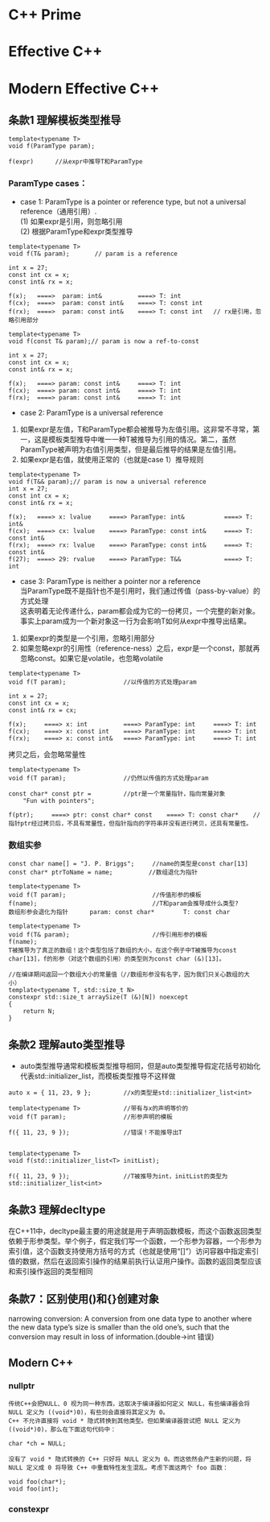 # C++ Prime

# Effective C++
# Modern Effective C++
## 条款1 理解模板类型推导
```
template<typename T>
void f(ParamType param);

f(expr)      //从expr中推导T和ParamType
```

### ParamType cases：
- case 1: ParamType is a pointer or reference type, but not a universal reference（通用引用）.<br> 
    (1) 如果expr是引用，则忽略引用<br> 
    (2) 根据ParamType和expr类型推导
```
template<typename T>
void f(T& param);       // param is a reference

int x = 27;
const int cx = x;
const int& rx = x;

f(x);   ====>  param: int&          ====> T: int
f(cx);  ====>  param: const int&    ====> T: const int
f(rx);  ====>  param: const int&    ====> T: const int   // rx是引用，忽略引用部分
```
```
template<typename T>
void f(const T& param);// param is now a ref-to-const

int x = 27;
const int cx = x;
const int& rx = x;

f(x);   ====> param: const int&     ====> T: int
f(cx);  ====> param: const int&     ====> T: int
f(rx);  ====> param: const int&     ====> T: int
```

- case 2: ParamType is a universal reference
1. 如果expr是左值，T和ParamType都会被推导为左值引用。这非常不寻常，第一，这是模板类型推导中唯一一种T被推导为引用的情况。第二，虽然ParamType被声明为右值引用类型，但是最后推导的结果是左值引用。
2. 如果expr是右值，就使用正常的（也就是case 1）推导规则
```
template<typename T>
void f(T&& param);// param is now a universal reference
int x = 27;
const int cx = x;
const int& rx = x;

f(x);   ====> x: lvalue     ====> ParamType: int&           ====> T: int&
f(cx);  ====> cx: lvalue    ====> ParamType: const int&     ====> T: const int&
f(rx);  ====> rx: lvalue    ====> ParamType: const int&     ====> T: const int&
f(27);  ====> 29: rvalue    ====> ParamType: T&&            ====> T: int
```
- case 3: ParamType is neither a pointer nor a reference<br>
当ParamType既不是指针也不是引用时，我们通过传值（pass-by-value）的方式处理<br>
这表明着无论传递什么，param都会成为它的一份拷贝，一个完整的新对象。事实上param成为一个新对象这一行为会影响T如何从expr中推导出结果。
1. 如果expr的类型是一个引用，忽略引用部分
2. 如果忽略expr的引用性（reference-ness）之后，expr是一个const，那就再忽略const。如果它是volatile，也忽略volatile
```
template<typename T>
void f(T param);                //以传值的方式处理param

int x = 27;
const int cx = x;
const int& rx = cx;

f(x);     ====> x: int          ====> ParamType: int     ====> T: int
f(cx);    ====> x: const int    ====> ParamType: int     ====> T: int
f(rx);    ====> x: const int&   ====> ParamType: int     ====> T: int
```
拷贝之后，会忽略常量性
```
template<typename T>
void f(T param);                //仍然以传值的方式处理param

const char* const ptr =         //ptr是一个常量指针，指向常量对象 
    "Fun with pointers";

f(ptr);     ====> ptr: const char* const    ====> T: const char*    // 指针ptr经过拷贝后，不具有常量性，但指针指向的字符串并没有进行拷贝，还具有常量性。
```

### 数组实参
```
const char name[] = "J. P. Briggs";     //name的类型是const char[13]
const char* ptrToName = name;          //数组退化为指针

template<typename T>
void f(T param);                        //传值形参的模板
f(name);                                //T和param会推导成什么类型?
数组形参会退化为指针      param: const char*        T: const char 

template<typename T>
void f(T& param);                       //传引用形参的模板
f(name);
T被推导为了真正的数组！这个类型包括了数组的大小，在这个例子中T被推导为const char[13]，f的形参（对这个数组的引用）的类型则为const char (&)[13]。

//在编译期间返回一个数组大小的常量值（//数组形参没有名字，因为我们只关心数组的大小）
template<typename T, std::size_t N>
constexpr std::size_t arraySize(T (&)[N]) noexcept
{
    return N;
}
```

## 条款2 理解auto类型推导
- auto类型推导通常和模板类型推导相同，但是auto类型推导假定花括号初始化代表std::initializer_list，而模板类型推导不这样做
```
auto x = { 11, 23, 9 };         //x的类型是std::initializer_list<int>

template<typename T>            //带有与x的声明等价的
void f(T param);                //形参声明的模板

f({ 11, 23, 9 });               //错误！不能推导出T


template<typename T>
void f(std::initializer_list<T> initList);

f({ 11, 23, 9 });               //T被推导为int，initList的类型为std::initializer_list<int>
```

## 条款3 理解decltype
在C++11中，decltype最主要的用途就是用于声明函数模板，而这个函数返回类型依赖于形参类型。举个例子，假定我们写一个函数，一个形参为容器，一个形参为索引值，这个函数支持使用方括号的方式（也就是使用“[]”）访问容器中指定索引值的数据，然后在返回索引操作的结果前执行认证用户操作。函数的返回类型应该和索引操作返回的类型相同


## 条款7：区别使用()和{}创建对象
narrowing conversion: A conversion from one data type to another where the new data type’s size is smaller than the old one’s, such that the conversion may result in loss of information.(double->int 错误)

## Modern C++
### nullptr
```
传统C++会把NULL、0 视为同一种东西，这取决于编译器如何定义 NULL，有些编译器会将 NULL 定义为 ((void*)0)，有些则会直接将其定义为 0。
C++ 不允许直接将 void * 隐式转换到其他类型。但如果编译器尝试把 NULL 定义为 ((void*)0)，那么在下面这句代码中：

char *ch = NULL;

没有了 void * 隐式转换的 C++ 只好将 NULL 定义为 0。而这依然会产生新的问题，将 NULL 定义成 0 将导致 C++ 中重载特性发生混乱。考虑下面这两个 foo 函数：

void foo(char*);
void foo(int);
```

### constexpr